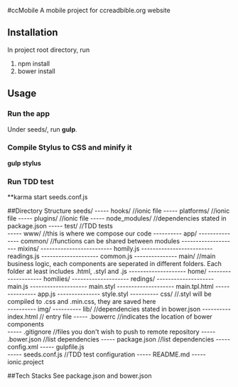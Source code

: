 #ccMobile
A mobile project for ccreadbible.org website

## Installation

In project root directory, run
1. npm install
2. bower install

## Usage

### Run the app
Under seeds/, run **gulp**.

### Compile Stylus to CSS and minify it
**gulp stylus**

### Run TDD test 
**karma start seeds.conf.js

##Directory Structure
seeds/
----- hooks/        //ionic file
----- platforms/        //ionic file
----- plugins/        //ionic file
----- node_modules/        //dependencies stated in package.json
----- test/        //TDD tests  
----- www/        //this is where we compose our code
---------- app/
--------------- common/        //functions can be shared between modules
-------------------- mixins/ 
------------------------- homily.js
------------------------- readings.js
-------------------- common.js
--------------- main/        //main business logic, each components are seperated in different folders. Each folder at least includes .html, .styl and .js
-------------------- home/
-------------------- homilies/
-------------------- redings/
-------------------- main.js
-------------------- main.styl
-------------------- main.tpl.html
--------------- app.js
--------------- style.styl
---------- css/        //.styl will be compiled to .css and .min.css, they are saved here               
---------- img/ 
---------- lib/        //dependencies stated in bower.json
---------- index.html        // entry file
----- .bowerrc        //indicates the location of bower components		
----- .gitignore        //files you don't wish to push to remote repository 
----- .bower.json        //list dependencies
----- package.json        //list dependencies
----- config.xml
----- gulpfile.js       
----- seeds.conf.js        //TDD test configuration
----- README.md
----- ionic.project

##Tech Stacks
See package.json and bower.json
